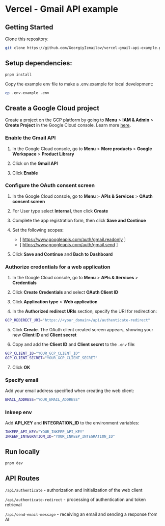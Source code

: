 # Vercel - Gmail API example

## Getting Started

Clone this repository:

```bash
git clone https://github.com/GeorgiyIzmailov/vercel-gmail-api-example.git
```

## Setup dependencies:

```bash
pnpm install
```

Copy the example env file to make a .env.example for local development:

```bash
cp .env.example .env
```

## Create a Google Cloud project

Create a project on the GCP platform by going to **Menu** > **IAM & Admin** > **Create Project** in the Google Cloud console. Learn more [here](https://developers.google.com/workspace/guides/create-project#google-cloud-console).

### Enable the Gmail API

1. In the Google Cloud console, go to **Menu** > **More products** > **Google Workspace** > **Product Library**

2. Click on the **Gmail API**

3. Click **Enable**

### Configure the OAuth consent screen

1. In the Google Cloud console, go to **Menu** > **APIs & Services** > **OAuth consent screen**

2. For User type select **Internal**, then click **Create**

3. Complete the app registration form, then click **Save and Continue**

4. Set the following scopes:

   - [ https://www.googleapis.com/auth/gmail.readonly ]
   - [ https://www.googleapis.com/auth/gmail.send ]

5. Click **Save and Continue** and **Bach to Dashboard**

### Authorize credentials for a web application

1. In the Google Cloud console, go to **Menu** > **APIs & Services** > **Credentials**

2. Click **Create Credentials** and select **OAuth Client ID**

3. Click **Application type** > **Web application**

4. In the **Authorized redirect URIs** section, specify the URI for redirection:

```bash
GCP_REDIRECT_URI="https://<your_domain>/api/authenticate-redirect"
```

5. Click **Create**. The OAuth client created screen appears, showing your new **Client ID** and **Client secret**

6. Copy and add the **Client ID** and **Client secret** to the `.env` file:

```bash
GCP_CLIENT_ID="YOUR_GCP_CLIENT_ID"
GCP_CLIENT_SECRET="YOUR_GCP_CLIENT_SECRET"
```

7. Click **OK**

### Specify email

Add your email address specified when creating the web client:

```bash
EMAIL_ADDRESS="YOUR_EMAIL_ADDRESS"
```

### Inkeep env

Add **API_KEY** and **INTEGRATION_ID** to the environment variables:

```bash
INKEEP_API_KEY="YOUR_INKEEP_API_KEY"
INKEEP_INTEGRATION_ID="YOUR_INKEEP_INTEGRATION_ID"
```

## Run locally

```bash
pnpm dev
```

## API Routes

`/api/authenticate` - authorization and initialization of the web client

`/api/authenticate-redirect` - processing of authentication and token retrieval

`/api/send-email-message` - receiving an email and sending a response from AI